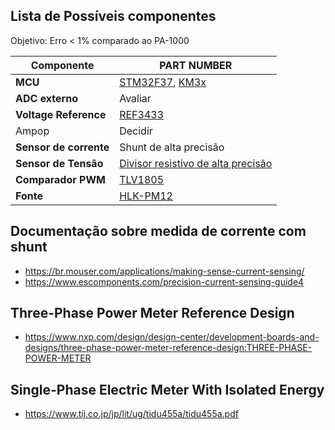 ## Lista de Possíveis componentes

Objetivo: Erro < 1% comparado ao PA-1000

| Componente             | PART NUMBER                                   |
|------------------------|-----------------------------------------------|
| **MCU**                | [STM32F37](https://br.mouser.com/datasheet/2/389/stm32f373cc-1851083.pdf), [KM3x](https://www.nxp.com/docs/en/product-brief/KM3XPB.pdf) |
| **ADC externo**        | Avaliar                                       |
| **Voltage Reference**  | [REF3433](https://www.ti.com/lit/ds/symlink/ref3430.pdf?ts=1729769344116&ref_url=https%253A%252F%252Fwww.mouser.at%252F) |
| Ampop                  | Decidir                                       |
| **Sensor de corrente** | Shunt de alta precisão                        |
| **Sensor de Tensão**   | [Divisor resistivo de alta precisão](https://br.mouser.com/datasheet/2/385/sei_css_cssh-3077671.pdf) |
| **Comparador PWM**     | [TLV1805](https://www.ti.com/lit/ds/symlink/tlv1805-q1.pdf?ts=1729874561037&ref_url=https%253A%252F%252Fbr.mouser.com%252F) |
| **Fonte**              | [HLK-PM12](https://nettigo.eu/attachments/503) | 


## Documentação sobre medida de corrente com shunt 
- https://br.mouser.com/applications/making-sense-current-sensing/
- https://www.escomponents.com/precision-current-sensing-guide4

## Three-Phase Power Meter Reference Design
- https://www.nxp.com/design/design-center/development-boards-and-designs/three-phase-power-meter-reference-design:THREE-PHASE-POWER-METER

## Single-Phase Electric Meter With Isolated Energy
- https://www.tij.co.jp/jp/lit/ug/tidu455a/tidu455a.pdf
